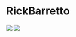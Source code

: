 # RickBarretto


<a href="https://github.com/RickBarretto">
  <img align="center" src="https://github-readme-stats.vercel.app/api/pin/?username=RickBarretto&count_private=true&show_icons=true&theme=gotham" />
</a>
<a href="https://github.com/RickBarretto">
  <img align="center" src="https://github-readme-stats.vercel.app/api/pin/?username=RickBarretto&layout=compact&theme=gotham" />
</a>

